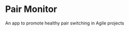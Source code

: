 Pair Monitor
=====================================

An app to promote healthy pair switching in Agile projects

